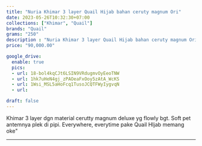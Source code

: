```yaml
---
title: "Nuria Khimar 3 layer Quail Hijab bahan ceruty magnum Ori"
date: 2023-05-26T10:32:30+07:00
collections: ["Khimar", "Quail"]
brands: "Quail"
grams: "250"
description : "Nuria Khimar 3 layer Quail Hijab bahan ceruty magnum Ori"
price: "90,000.00"

google_drive:
  enable: true
  pics:
  - url: 18-bol4kqCJt6LSIN9VRdugmvOyEeoTNW
  - url: 1hk7uHeN4gj_zPAOeaFxOoy5zAtA_WcKS
  - url: 1Wsi_MSL5aHoFcq1TusoJCQTFWyIygvqN
  - url: 

draft: false
---
```


Khimar 3 layer dgn material cerutty magnum deluxe yg flowly bgt. Soft pet antemnya plek di pipi. Everywhere, everytime pake Quail HIjab memang oke"

-----------      
  
